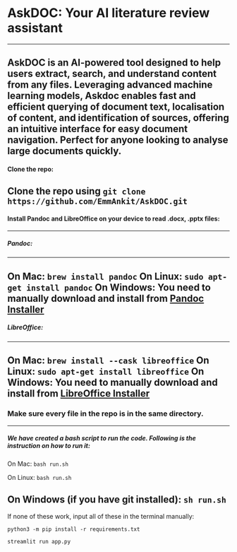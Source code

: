 # AskDOC: Your AI literature review assistant
---
AskDOC is an AI-powered tool designed to help users extract, search, and understand content from any files. Leveraging advanced machine learning models, Askdoc enables fast and efficient querying of document text, localisation of content, and identification of sources, offering an intuitive interface for easy document navigation. Perfect for anyone looking to analyse large documents quickly.
---
#### Clone the repo:

Clone the repo using ```git clone https://github.com/EmmAnkit/AskDOC.git```
---
#### Install Pandoc and LibreOffice on your device to read .docx, .pptx files:
---
##### Pandoc:
---
On Mac: ```brew install pandoc```
On Linux: ```sudo apt-get install pandoc```
On Windows: You need to manually download and install from [Pandoc Installer](https://pandoc.org/installing.html)
---
##### LibreOffice:
---
On Mac: ```brew install --cask libreoffice```
On Linux: ```sudo apt-get install libreoffice```
On Windows: You need to manually download and install from [LibreOffice Installer](https://www.libreoffice.org/get-help/install-howto/windows/)
---
### Make sure every file in the repo is in the same directory.
---
##### We have created a bash script to run the code. Following is the instruction on how to run it:

On Mac: ```bash run.sh```

On Linux: ```bash run.sh```

On Windows (if you have git installed): ```sh run.sh```
---

If none of these work, input all of these in the terminal manually:

```python3 -m pip install -r requirements.txt```

```streamlit run app.py```

